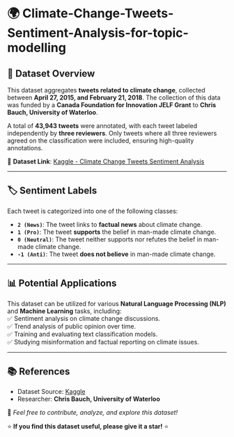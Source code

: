 # 🌍 Climate-Change-Tweets-Sentiment-Analysis-for-topic-modelling



## 📌 Dataset Overview  
This dataset aggregates **tweets related to climate change**, collected between **April 27, 2015, and February 21, 2018**. The collection of this data was funded by a **Canada Foundation for Innovation JELF Grant** to **Chris Bauch, University of Waterloo**.  

A total of **43,943 tweets** were annotated, with each tweet labeled independently by **three reviewers**. Only tweets where all three reviewers agreed on the classification were included, ensuring high-quality annotations.  

🔗 **Dataset Link**: [Kaggle - Climate Change Tweets Sentiment Analysis](https://www.kaggle.com/datasets/edqian/twitter-climate-change-sentiment-dataset/data)  

---

## 🏷 Sentiment Labels  
Each tweet is categorized into one of the following classes:  

- **`2 (News)`**: The tweet links to **factual news** about climate change.  
- **`1 (Pro)`**: The tweet **supports** the belief in man-made climate change.  
- **`0 (Neutral)`**: The tweet neither supports nor refutes the belief in man-made climate change.  
- **`-1 (Anti)`**: The tweet **does not believe** in man-made climate change.  

---

## 📊 Potential Applications  
This dataset can be utilized for various **Natural Language Processing (NLP)** and **Machine Learning** tasks, including:  
✅ Sentiment analysis on climate change discussions.  
✅ Trend analysis of public opinion over time.  
✅ Training and evaluating text classification models.  
✅ Studying misinformation and factual reporting on climate issues.  

---

## 📚 References  
- Dataset Source: [Kaggle](https://www.kaggle.com/datasets/edqian/twitter-climate-change-sentiment-dataset/data)  
- Researcher: **Chris Bauch, University of Waterloo**  

📌 *Feel free to contribute, analyze, and explore this dataset!*  

⭐ **If you find this dataset useful, please give it a star!** ⭐  
